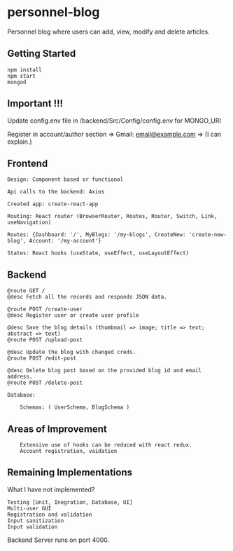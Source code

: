 # personnel-blog
Personnel blog where users can add, view, modify and delete articles.

## Getting Started

```In your bash:
npm install
npm start
mongod
```

## Important !!!
Update config.env file in /backend/Src/Config/config.env for MONGO_URI

Register in account/author section => Gmail: email@example.com => (I can explain.)

## Frontend
```
Design: Component based or functional

Api calls to the backend: Axios

Created app: create-react-app

Routing: React router (BrowserRouter, Routes, Router, Switch, Link, useNavigation)

Routes: {Dashboard: '/', MyBlogs: '/my-blogs', CreateNew: 'create-new-blog', Account: '/my-account'}

States: React hooks (useState, useEffect, useLayoutEffect)
``` 

## Backend
```
@route GET /
@desc Fetch all the records and responds JSON data.

@route POST /create-user
@desc Register user or create user profile

@desc Save the blog details (thumbnail => image; title => text; abstract => text)
@route POST /upload-post

@desc Update the blog with changed creds.
@route POST /edit-post

@desc Delete blog post based on the provided blog id and email address.
@route POST /delete-post
```

```
Database:

    Schemas: ( UserSchema, BlogSchema )

```

## Areas of Improvement
```
    Extensive use of hooks can be reduced with react redux.
    Account registration, vaidation
```

## Remaining Implementations
What I have not implemented?
```
Testing [Unit, Inegration, Database, UI]
Multi-user GUI
Registration and validation
Input sanitization
Input validation
```

Backend Server runs on port 4000.
